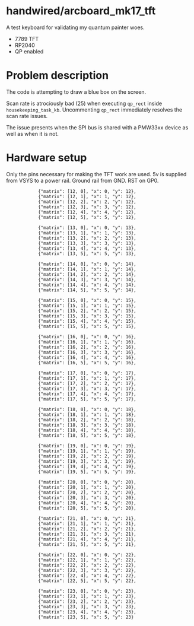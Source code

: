 # handwired/arcboard_mk17_tft

A test keyboard for validating my quantum painter woes.

- 7789 TFT
- RP2040
- QP enabled

# Problem description
The code is attempting to draw a blue box on the screen.

Scan rate is atrociously bad (25) when executing `qp_rect` inside `housekeeping_task_kb`.
Uncommenting `qp_rect` immediately resolves the scan rate issues.

The issue presents when the SPI bus is shared with a PMW33xx device as well as when it is not.

# Hardware setup
Only the pins necessary for making the TFT work are used. 5v is supplied from VSYS to a power rail.  Ground rail from GND.
RST on GP0. 




                {"matrix": [12, 0], "x": 0, "y": 12},
                {"matrix": [12, 1], "x": 1, "y": 12},
                {"matrix": [12, 2], "x": 2, "y": 12},
                {"matrix": [12, 3], "x": 3, "y": 12},
                {"matrix": [12, 4], "x": 4, "y": 12},
                {"matrix": [12, 5], "x": 5, "y": 12},

                {"matrix": [13, 0], "x": 0, "y": 13},
                {"matrix": [13, 1], "x": 1, "y": 13},
                {"matrix": [13, 2], "x": 2, "y": 13},
                {"matrix": [13, 3], "x": 3, "y": 13},
                {"matrix": [13, 4], "x": 4, "y": 13},
                {"matrix": [13, 5], "x": 5, "y": 13},

                {"matrix": [14, 0], "x": 0, "y": 14},
                {"matrix": [14, 1], "x": 1, "y": 14},
                {"matrix": [14, 2], "x": 2, "y": 14},
                {"matrix": [14, 3], "x": 3, "y": 14},
                {"matrix": [14, 4], "x": 4, "y": 14},
                {"matrix": [14, 5], "x": 5, "y": 14},

                {"matrix": [15, 0], "x": 0, "y": 15},
                {"matrix": [15, 1], "x": 1, "y": 15},
                {"matrix": [15, 2], "x": 2, "y": 15},
                {"matrix": [15, 3], "x": 3, "y": 15},
                {"matrix": [15, 4], "x": 4, "y": 15},
                {"matrix": [15, 5], "x": 5, "y": 15},

                {"matrix": [16, 0], "x": 0, "y": 16},
                {"matrix": [16, 1], "x": 1, "y": 16},
                {"matrix": [16, 2], "x": 2, "y": 16},
                {"matrix": [16, 3], "x": 3, "y": 16},
                {"matrix": [16, 4], "x": 4, "y": 16},
                {"matrix": [16, 5], "x": 5, "y": 16},

                {"matrix": [17, 0], "x": 0, "y": 17},
                {"matrix": [17, 1], "x": 1, "y": 17},
                {"matrix": [17, 2], "x": 2, "y": 17},
                {"matrix": [17, 3], "x": 3, "y": 17},
                {"matrix": [17, 4], "x": 4, "y": 17},
                {"matrix": [17, 5], "x": 5, "y": 17},

                {"matrix": [18, 0], "x": 0, "y": 18},
                {"matrix": [18, 1], "x": 1, "y": 18},
                {"matrix": [18, 2], "x": 2, "y": 18},
                {"matrix": [18, 3], "x": 3, "y": 18},
                {"matrix": [18, 4], "x": 4, "y": 18},
                {"matrix": [18, 5], "x": 5, "y": 18},

                {"matrix": [19, 0], "x": 0, "y": 19},
                {"matrix": [19, 1], "x": 1, "y": 19},
                {"matrix": [19, 2], "x": 2, "y": 19},
                {"matrix": [19, 3], "x": 3, "y": 19},
                {"matrix": [19, 4], "x": 4, "y": 19},
                {"matrix": [19, 5], "x": 5, "y": 19},

                {"matrix": [20, 0], "x": 0, "y": 20},
                {"matrix": [20, 1], "x": 1, "y": 20},
                {"matrix": [20, 2], "x": 2, "y": 20},
                {"matrix": [20, 3], "x": 3, "y": 20},
                {"matrix": [20, 4], "x": 4, "y": 20},
                {"matrix": [20, 5], "x": 5, "y": 20},

                {"matrix": [21, 0], "x": 0, "y": 21},
                {"matrix": [21, 1], "x": 1, "y": 21},
                {"matrix": [21, 2], "x": 2, "y": 21},
                {"matrix": [21, 3], "x": 3, "y": 21},
                {"matrix": [21, 4], "x": 4, "y": 21},
                {"matrix": [21, 5], "x": 5, "y": 21},

                {"matrix": [22, 0], "x": 0, "y": 22},
                {"matrix": [22, 1], "x": 1, "y": 22},
                {"matrix": [22, 2], "x": 2, "y": 22},
                {"matrix": [22, 3], "x": 3, "y": 22},
                {"matrix": [22, 4], "x": 4, "y": 22},
                {"matrix": [22, 5], "x": 5, "y": 22},

                {"matrix": [23, 0], "x": 0, "y": 23},
                {"matrix": [23, 1], "x": 1, "y": 23},
                {"matrix": [23, 2], "x": 2, "y": 23},
                {"matrix": [23, 3], "x": 3, "y": 23},
                {"matrix": [23, 4], "x": 4, "y": 23},
                {"matrix": [23, 5], "x": 5, "y": 23}
